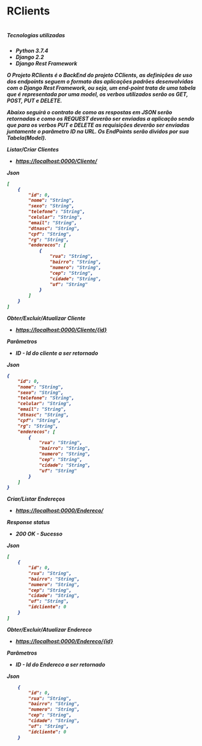 <h1>RClients<h1>

<h5>Tecnologias utilizadas<h5>

- **Python 3.7.4**
- **Django 2.2**
- **Django Rest Framework**

O Projeto **RClients** é o BackEnd do projeto **CClients**, as definições de uso dos endpoints seguem o formato das aplicações padrões desenvolvidas com o Django Rest Framework, ou seja, um end-point trata de uma tabela que é representada por uma model, os verbos utilizados serão os **GET**, **POST**, **PUT** e **DELETE**.

Abaixo seguirá o contrato de como as respostas em _JSON_ serão retornadas e como os _REQUEST_ deverão ser enviadas a aplicação sendo que para os verbos **PUT** e **DELETE** as requisições deverão ser enviadas juntamente o parâmetro ID na URL. Os EndPoints serão dividos por sua Tabela(Model).

**Listar/Criar Clientes**

- <https://localhost:0000/Cliente/>

**Json**

```json
[
    {
        "id": 0,
        "nome": "String",
        "sexo": "String",
        "telefone": "String",
        "celular": "String",
        "email": "String",
        "dtnasc": "String",
        "cpf": "String",
        "rg": "String",
        "enderecos": [
            {
                "rua": "String",
                "bairro": "String",
                "numero": "String",
                "cep": "String",
                "cidade": "String",
                "uf": "String"
            }
        ]
    }
]
````


**Obter/Excluir/Atualizar Cliente**
- <https://localhost:0000/Cliente/{id}>

**Parâmetros**

- **ID** -  Id do cliente a ser retornado

**Json**

```json
{
    "id": 0,
    "nome": "String",
    "sexo": "String",
    "telefone": "String",
    "celular": "String",
    "email": "String",
    "dtnasc": "String",
    "cpf": "String",
    "rg": "String",
    "enderecos": [
        {
            "rua": "String",
            "bairro": "String",
            "numero": "String",
            "cep": "String",
            "cidade": "String",
            "uf": "String"
        }
    ]
}
````

**Criar/Listar Endereços**

- <https://localhost:0000/Endereco/>

**Response status**

- **200 OK** - Sucesso

**Json**

```json
[
    {
        "id": 0,
        "rua": "String",
        "bairro": "String",
        "numero": "String",
        "cep": "String",
        "cidade": "String",
        "uf": "String",
        "idcliente": 0
    }
]
````

**Obter/Excluir/Atualizar Endereco**
- <https://localhost:0000/Endereco/{id}>

**Parâmetros**

- **ID** -  Id do Endereco a ser retornado

**Json**

```json
    {
        "id": 0,
        "rua": "String",
        "bairro": "String",
        "numero": "String",
        "cep": "String",
        "cidade": "String",
        "uf": "String",
        "idcliente": 0
    }
````


